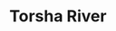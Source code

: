 ---
title: "Torsha River"
title_bn: "তোর শা নদী "
description: "This river streaming through Tibet, Bhutan, India and Bangladesh. This river originated from Tang – Pass of Chumbi Valeey (East Tibet). Length of this river is probably 320 km. In the upstream, it’s known as Chumbi. It’s recognized as Amo – Chu in the Chubi and Bhutan. This river called as Torsha in Bangladesh and Zolpaiguri of West Bengal. The meaning of Torsha is angry Streamflow. The nature of this river is really kook types. What happened in the rainy season, anyone have no idea."
---